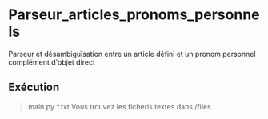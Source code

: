 # Parseur_articles_pronoms_personnels
Parseur et désambiguïsation entre un article défini et un pronom personnel complément d'objet direct 

 ## Exécution 
 > main.py *.txt
  Vous trouvez les ficheris textes dans /files
